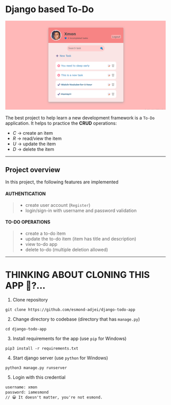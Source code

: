# Django based To-Do

![django todo app](django-todo-app.png)

The best project to help learn a new development framework is a `To-Do` application.
It helps to practice the **CRUD** operations:

- _C_ -> create an item
- _R_ -> read/view the item
- _U_ -> update the item
- _D_ -> delete the item

---

## Project overview

In this project, the following features are implemented

#### AUTHENTICATION

> - create user account (`Register`)
> - login/sign-in with username and password validation

#### TO-DO OPERATIONS

> - create a to-do item
> - update the to-do item (item has title and description)
> - view to-do app
> - delete to-do (multiple deletion allowed)

---

# THINKING ABOUT CLONING THIS APP 🤔?...

1. Clone repository

```
git clone https://github.com/esmond-adjei/django-todo-app
```

2. Change directory to codebase (directory that has `manage.py`)

```
cd django-todo-app
```

3. Install requirements for the app (use `pip` for Windows)

```
pip3 install -r requirements.txt
```

4. Start django server (use `python` for Windows)

```
python3 manage.py runserver
```

5. Login with this credential

```
username: xmon
password: iamesmond
// 😀 It doesn't matter, you're not esmond.
```
